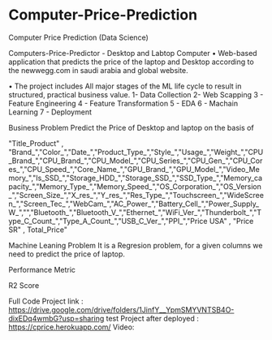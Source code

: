 # Computer-Price-Prediction
Computer Price Prediction (Data Science)

Computers-Price-Predictor - Desktop and Labtop Computer
• Web-based application that predicts the price of the laptop and Desktop according to the newwegg.com in saudi arabia and global  website.

• The project includes All major stages of the ML life cycle to result in structured, practical business value.
1- Data Collection 
2- Web Scapping
3 - Feature Engineering
4 - Feature Transformation
5 - EDA
6 - Machain Learning
7 - Deployment

Business Problem
Predict the Price of Desktop and laptop on the basis of

"Title_Product" , "Brand_","Color_","Date_","Product_Type_","Style_","Usage_","Weight_","CPU_Brand_","CPU_Brand_","CPU_Model_","CPU_Series_","CPU_Gen_","CPU_Cores_","CPU_Speed_","Core_Name_","GPU_Brand_","GPU_Model_","Video_Memory_","Is_SSD_","Storage_HDD_","Storage_SSD_","SSD_Type_","Memory_capacity_","Memory_Type_","Memory_Speed_","OS_Corporation_","OS_Version_","Screen_Size_","X_res_","Y_res_","Res_Type_","Touchscreen_","WideScreen_","Screen_Tec_","WebCam_","AC_Power_","Battery_Cell_","Power_Supply_W_","","Bluetooth_","Bluetooth_V_","Ethernet_","WiFi_Ver_","Thunderbolt_","Type_C_Count_","Type_A_Count_","USB_C_Ver_","PPI_","Price USA" , "Price SR" , Total_Price"


Machine Leaning Problem It is a Regresion problem, for a given columns we need to predict the price of laptop.

Performance Metric

R2 Score

Full Code Project link : https://drive.google.com/drive/folders/1JinfY__YpmSMYVNTSB4O-dixEDq4wmbG?usp=sharing
test Project after deployed : https://cprice.herokuapp.com/
Video: 

